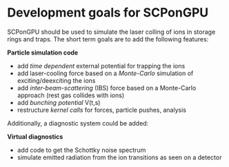 Development goals for SCPonGPU
========

SCPonGPU should be used to simulate the laser colling of ions in storage rings and traps.
The short term goals are to add the following features:

**Particle simulation code**

 - add *time dependent* external potential for trapping the ions
 - add laser-cooling force based on a *Monte-Carlo* simulation of exciting/deexciting the ions
 - add *inter-beam-scattering* (IBS) force based on a Monte-Carlo approach (rest gas collides with ions)
 - add *bunching potential* V(t,s)
 - restructure *kernel calls* for forces, particle pushes, analysis

Additionally, a diagnostic system could be added:

**Virtual diagnostics**

 - add code to get the  Schottky noise spectrum
 - simulate emitted radiation from the ion transitions as seen on a detector


 